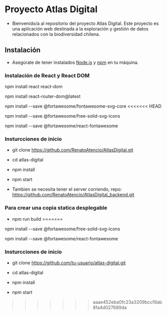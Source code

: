 # Proyecto Atlas Digital

- Bienvenido/a al repositorio del proyecto Atlas Digital. Este proyecto es una aplicación web destinada a la exploración y gestión de datos relacionados con la biodiversidad chilena.

## Instalación

- Asegúrate de tener instalados [Node.js](https://nodejs.org/) y [npm](https://www.npmjs.com/) en tu máquina.

### Instalación de React y React DOM

npm install react react-dom

npm install react-router-dom@latest

npm install --save @fortawesome/fontawesome-svg-core
<<<<<<< HEAD

npm install --save @fortawesome/free-solid-svg-icons

npm install --save @fortawesome/react-fontawesome


### Insturcciones de inicio

- git clone https://github.com/RenatoAtencio/AtlasDigital.git

- cd atlas-digital

- npm install

- npm start

- Tambien se necesita tener el server corriendo, repo: https://github.com/RenatoAtencio/AtlasDigital_backend.git

### Para crear una copia statica desplegable

- npm run build
=======

npm install --save @fortawesome/free-solid-svg-icons

npm install --save @fortawesome/react-fontawesome


### Insturcciones de inicio

- git clone https://github.com/tu-usuario/atlas-digital.git

- cd atlas-digital

- npm install

- npm start


>>>>>>> aaae452eba0fc23a3209bccf8ab8fa4d027689da

